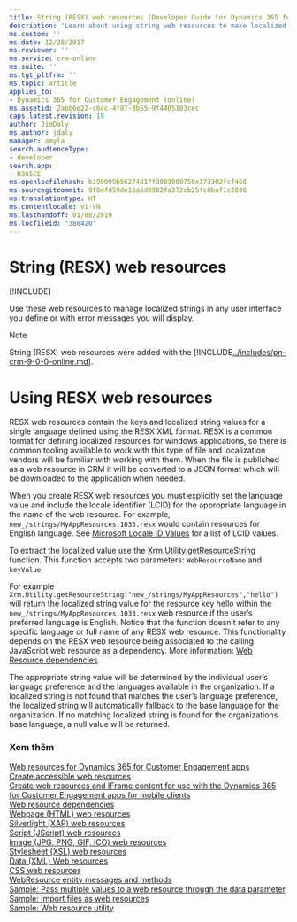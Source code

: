 ```yaml
---
title: String (RESX) web resources (Developer Guide for Dynamics 365 for Customer Engagement apps) | MicrosoftDocs
description: 'Learn about using string web resources to make localized strings available for use in Dynamics 365 for Customer Engagement. '
ms.custom: ''
ms.date: 12/28/2017
ms.reviewer: ''
ms.service: crm-online
ms.suite: ''
ms.tgt_pltfrm: ''
ms.topic: article
applies_to:
- Dynamics 365 for Customer Engagement (online)
ms.assetid: 2abb6e22-c64c-4f87-8b55-9f4405103cec
caps.latest.revision: 19
author: JimDaly
ms.author: jdaly
manager: amyla
search.audienceType:
- developer
search.app:
- D365CE
ms.openlocfilehash: b398099b56274d17f3083080750e173302fcf468
ms.sourcegitcommit: 9f0efd59de16a6d9902fa372cb25fc0baf1c2838
ms.translationtype: HT
ms.contentlocale: vi-VN
ms.lasthandoff: 01/08/2019
ms.locfileid: "388420"
---
```

# <a name="string-resx-web-resources"></a>String (RESX) web resources

[!INCLUDE[](../includes/cc_applies_to_update_9_0_0.md)]

Use these web resources to manage localized strings in any user interface you define or with error messages you will display. 

> [!NOTE]
> String (RESX) web resources were added with the [!INCLUDE[../includes/pn-crm-9-0-0-online.md](../includes/pn-crm-9-0-0-online.md)].

# <a name="using-resx-web-resources"></a>Using RESX web resources

<!-- 
Much of this content also found in developer/clientapi/reference/Xrm-Utility/getResourceString.md
If you change this, make sure that topic is in sync.
-->

RESX web resources contain the keys and localized string values for a single language defined using the RESX XML format. RESX is a common format for defining localized resources for windows applications, so there is common tooling available to work with this type of file and localization vendors will be familiar with working with them. When the file is published as a web resource in CRM it will be converted to a JSON format which will be downloaded to the application when needed.

When you create RESX web resources you must explicitly set the language value and include the locale identifier (LCID) for the appropriate language in the name of the web resource. For example, `new_/strings/MyAppResources.1033.resx` would contain resources for English language. See [Microsoft Locale ID Values](https://msdn.microsoft.com/library/ms912047(WinEmbedded.10).aspx) for a list of LCID values.

To extract the localized value use the [Xrm.Utility.getResourceString](clientapi/reference/Xrm-Utility/getResourceString.md) function. This function accepts two parameters: `WebResourceName` and `keyValue`. 

For example `Xrm.Utility.getResourceString("new_/strings/MyAppResources","hello")` will return the localized string value for the resource key hello within the `new_/strings/MyAppResources.1033.resx` web resource if the user’s preferred language is English. Notice that the function doesn’t refer to any specific language or full name of any RESX web resource. This functionality depends on the RESX web resource being associated to the calling JavaScript web resource as a dependency. More information: [Web Resource dependencies](web-resource-dependencies.md).

The appropriate string value will be determined by the individual user’s language preference and the languages available in the organization. If a localized string is not found that matches the user’s language preference, the localized string will automatically fallback to the base language for the organization. If no matching localized string is found for the organizations base language, a null value will be returned.

### <a name="see-also"></a>Xem thêm
[Web resources for Dynamics 365 for Customer Engagement apps](web-resources.md)<br />
[Create accessible web resources](create-accessible-web-resources.md)<br />
[Create web resources and IFrame content for use with the Dynamics 365 for Customer Engagement apps for mobile clients](create-web-resources-iframe-mobile.md)<br />
[Web resource dependencies](web-resource-dependencies.md)<br />
[Webpage (HTML) web resources](webpage-html-web-resources.md)<br />
[Silverlight (XAP) web resources](silverlight-xap-web-resources.md)<br />
[Script (JScript) web resources](script-jscript-web-resources.md)<br />
[Image (JPG, PNG, GIF, ICO) web resources](image-web-resources.md)<br />
[Stylesheet (XSL) web resources](stylesheet-xsl-web-resources.md)<br />
[Data (XML) Web resources](data-xml-web-resources.md)<br />
[CSS web resources](css-web-resources.md)<br />
[WebResource entity messages and methods](webresource-entity-messages-methods.md)<br />
[Sample: Pass multiple values to a  web resource through the data parameter](sample-pass-multiple-values-web-resource-through-data-parameter.md)<br />
[Sample: Import files as web resources](sample-import-files-web-resources.md)<br />
[Sample: Web resource utility](sample-web-resource-utility.md)<br />
